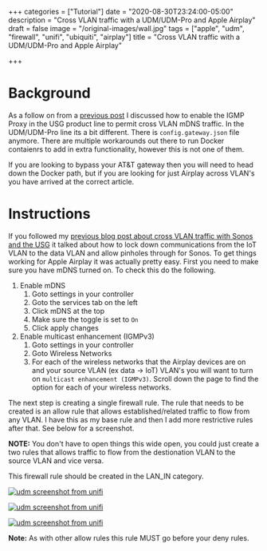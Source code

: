 +++
categories = ["Tutorial"]
date = "2020-08-30T23:24:00-05:00"
description = "Cross VLAN traffic with a UDM/UDM-Pro and Apple Airplay"
draft = false
image = "/original-images/wall.jpg"
tags = ["apple", "udm", "firewall", "unifi", "ubiquiti", "airplay"]
title = "Cross VLAN traffic with a UDM/UDM-Pro and Apple Airplay"

+++

# Background
As a follow on from a [previous post](/apple-airplay-usg) I discussed how to enable the IGMP Proxy in the USG product line to permit cross VLAN mDNS traffic.  In the UDM/UDM-Pro line its a bit different.  There is `config.gateway.json` file anymore.  There are multiple workarounds out there to run Docker contaienrs to add in extra functionality, however this is not one of them.

If you are looking to bypass your AT&T gateway then you will need to head down the Docker path, but if you are looking for just Airplay across VLAN's you have arrived at the correct article.

# Instructions
If you followed my [previous blog post about cross VLAN traffic with Sonos and the USG](/sonos-usg-firewall-ports) it talked about how to lock down communications from the IoT VLAN to the data VLAN and allow pinholes through for Sonos.  To get things working for Apple Airplay it was actually pretty easy.  First you need to make sure you have mDNS turned on.  To check this do the following.

1. Enable mDNS
    1. Goto settings in your controller
    2. Goto the services tab on the left
    3. Click mDNS at the top
    4. Make sure the toggle is set to `On`
    5. Click apply changes
2. Enable multicast enhancement (IGMPv3)
    1. Goto settings in your controller
    2. Goto Wireless Networks
    3. For each of the wireless networks that the Airplay devices are on and your source VLAN (ex data -> IoT) VLAN's you will want to
    turn on `multicast enhancement (IGMPv3)`.  Scroll down the page to find the option for each of your wireless networks.


The next step is creating a single firewall rule.  The rule that needs to be created is an allow rule that allows established/related traffic to flow from any VLAN.  I have this as my base rule and then I add more restrictive rules after that.  See below for a screenshot.

**NOTE:**  You don't have to open things this wide open, you could just create a two rules that allows traffic to flow from the destionation VLAN to the source VLAN and vice versa.

This firewall rule should be created in the LAN_IN category.

[![udm screenshot from unifi](/images/2020/airplay-udm-1-medium.jpg)](/images/2020/airplay-udm-1-medium.jpg)

[![udm screenshot from unifi](/images/2020/airplay-udm-2-medium.jpg)](/images/2020/airplay-udm-2-medium.jpg)

[![udm screenshot from unifi](/images/2020/airplay-udm-3-medium.jpg)](/images/2020/airplay-udm-3-medium.jpg)

**Note:**  As with other allow rules this rule MUST go before your deny rules.


